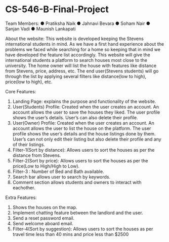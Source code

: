# CS-546-B-Final-Project

Team Members:
● Pratiksha Naik
● Jahnavi Bevara
● Soham Nair
● Sanjan Vadi
● Maunish Lankapati

About the website: This website is developed keeping the Stevens international students in mind. As we have a first hand experience about the problems we faced while searching for a home so keeping that in mind we have developed the feature list accordingly. This website will give the international students a platform to search houses most close to the university. The home owner will list the house with features like distance from Stevens, price, address, etc. The end user(Stevens students) will go through the list by applying several filters like distance(low to high), price(low to high), etc.

Core Features:
1. Landing Page: explains the purpose and functionality of the website.
2. User(Students) Profile: Created when the user creates an account. An account allows the user to save the houses they liked. The user profile shows the user’s details. User’s can also delete their profile.
3. User(Owner) Profile: Created when the user creates an account. An account allows the user to list the house on the platform. The user profile shows the user’s details and the house listings done by them. User’s can not only edit their listing but also delete their profile and any of their listings.
4. Filter-1(Sort by distance): Allows users to sort the houses as per the distance from Stevens.
6. Filter-2(Sort by price): Allows users to sort the houses as per the price(Low to High/High to Low).
7. Filter-3 : Number of Bed and Bath available.
8. Search bar allows user to search by keywords.
9. Comment section allows students and owners to interact with eachother.

Extra Features:
1. Shows the houses on the map.
2. Implement chatting feature between the landlord and the user.
3. Send a reset password email.
4. Send welcome aboard email.
5. Filter-4(Sort by suggestion): Allows users to sort the houses as per travel time less than 40 mins and price less than $2500



